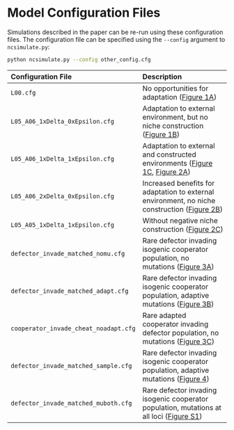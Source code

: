 # Model Configuration Files

Simulations described in the paper can be re-run using these configuration
files.  The configuration file can be specified using the `--config` argument
to `ncsimulate.py`:

```sh
python ncsimulate.py --config other_config.cfg
```

| Configuration File | Description                                                                            |
|:-------------------|:---------------------------------------------------------------------------------------|
| `L00.cfg`          | No opportunities for adaptation ([Figure 1A](../figures/Figure1.png))                  |
| `L05_A06_1xDelta_0xEpsilon.cfg` | Adaptation to external environment, but no niche construction ([Figure 1B](../figures/Figure1.png)) |
| `L05_A06_1xDelta_1xEpsilon.cfg` | Adaptation to external and constructed environments ([Figure 1C](../figures/Figure1.png), [Figure 2A](../figures/Figure2.png)) |
| `L05_A06_2xDelta_0xEpsilon.cfg` | Increased benefits for adaptation to external environment, no niche construction ([Figure 2B](../figures/Figure2.png)) |
| `L05_A05_1xDelta_1xEpsilon.cfg` | Without negative niche construction ([Figure 2C](../figures/Figure2.png)) |
| `defector_invade_matched_nomu.cfg` | Rare defector invading isogenic cooperator population, no mutations ([Figure 3A](../figures/Figure3.png)) |
| `defector_invade_matched_adapt.cfg` | Rare defector invading isogenic cooperator population, adaptive mutations ([Figure 3B](../figures/Figure3.png)) |
| `cooperator_invade_cheat_noadapt.cfg` | Rare adapted cooperator invading defector population, no mutations ([Figure 3C](../figures/Figure3.png)) |
| `defector_invade_matched_sample.cfg` | Rare defector invading isogenic cooperator population, adaptive mutations ([Figure 4](../figures/Figure4.png)) |
| `defector_invade_matched_muboth.cfg` | Rare defector invading isogenic cooperator population, mutations at all loci ([Figure S1](../figures/FigureS1.png)) |

